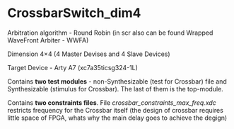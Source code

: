 # CrossbarSwitch_dim4

Arbitration algorithm - Round Robin (in scr also can be found Wrapped WaveFront Arbiter - WWFA)

Dimension 4×4 (4  Master Devises and 4 Slave Devices)

Target Device - Arty A7 (xc7a35ticsg324-1L)

Contains **two test modules** - non-Synthesizable (test for Crossbar) file and Synthesizable (stimulus for Crossbar). The last of them is the top-module.

Contains **two constraints files**. File *crossbar_constraints_max_freq.xdc* restricts frequency for the Crossbar itself (the design of crossbar requires little space of FPGA, whats why the main delay goes to achieve the degign)
